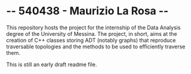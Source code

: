 -- 540438 - Maurizio La Rosa --
===============================

This repository hosts the project for the internship of the Data Analysis degree of the University of Messina. The project, in short, aims at the creation of C++ classes storing ADT (notably graphs) that reproduce traversable topologies and the methods to be used to efficiently traverse them.

This is still an early draft readme file.
